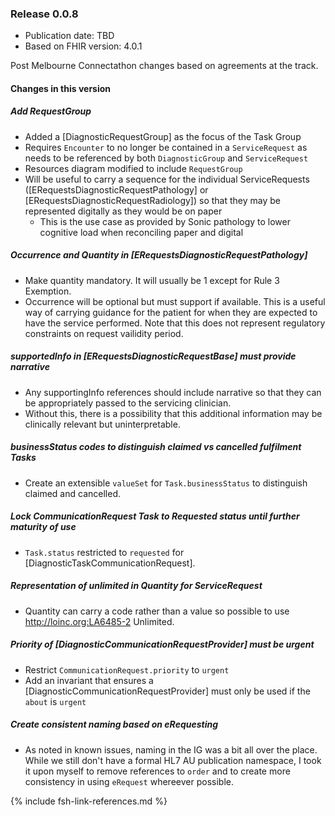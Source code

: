 ### Release 0.0.8
- Publication date: TBD
- Based on FHIR version: 4.0.1

Post Melbourne Connectathon changes based on agreements at the track.

#### Changes in this version

##### Add RequestGroup

- Added a [DiagnosticRequestGroup] as the focus of the Task Group
- Requires `Encounter` to no longer be contained in a `ServiceRequest` as needs to be referenced by both `DiagnosticGroup` and `ServiceRequest`
- Resources diagram modified to include `RequestGroup`
- Will be useful to carry a sequence for the individual ServiceRequests ([ERequestsDiagnosticRequestPathology] or [ERequestsDiagnosticRequestRadiology]) so that they may be represented digitally as they would be on paper
  - This is the use case as provided by Sonic pathology to lower cognitive load when reconciling paper and digital

##### Occurrence and Quantity in [ERequestsDiagnosticRequestPathology]

- Make quantity mandatory.  It will usually be 1 except for Rule 3 Exemption.
- Occurrence will be optional but must support if available.  This is a useful way of carrying guidance for the patient for when they are expected to have the service performed.  Note that this does not represent regulatory constraints on request vailidity period.

##### supportedInfo in [ERequestsDiagnosticRequestBase] must provide narrative

- Any supportingInfo references should include narrative so that they can be appropriately passed to the servicing clinician.
- Without this, there is a possibility that this additional information may be clinically relevant but uninterpretable.

##### businessStatus codes to distinguish claimed vs cancelled fulfilment Tasks

- Create an extensible `valueSet` for `Task.businessStatus` to distinguish claimed and cancelled.

##### Lock CommunicationRequest Task to Requested status until further maturity of use

- `Task.status` restricted to `requested` for [DiagnosticTaskCommunicationRequest].

##### Representation of unlimited in Quantity for ServiceRequest

- Quantity can carry a code rather than a value so possible to use http://loinc.org:LA6485-2 Unlimited.

##### Priority of [DiagnosticCommunicationRequestProvider] must be urgent

- Restrict `CommunicationRequest.priority` to `urgent`
- Add an invariant that ensures a [DiagnosticCommunicationRequestProvider] must only be used if the `about` is `urgent`

##### Create consistent naming based on eRequesting

- As noted in known issues, naming in the IG was a bit all over the place.  While we still don't have a formal HL7 AU publication namespace, I took it upon myself to remove references to `order` and to create more consistency in using `eRequest` whereever possible.

{% include fsh-link-references.md %}